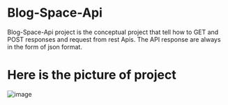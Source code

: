 # Blog-Space-Api

Blog-Space-Api project is the conceptual project that tell how to GET and POST responses and request from rest Apis.
The API response are always in the form of json format. 

# Here is the picture of project
![image](https://user-images.githubusercontent.com/37160333/189224882-7de0823b-0a2f-4ada-8499-3f3b38c2ef08.png)
